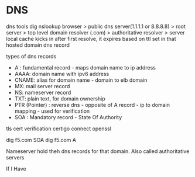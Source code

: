 DNS
===

dns tools
dig
nslookup
browser > public dns server(1.1.1.1 or 8.8.8.8) > root server > top level domain resolver (.com) > authoritative resolver > server
local cache kicks in after first resolve, it  expires based on ttl set in that  hosted domain dns record

types of dns records
- A : fundamental record - maps domain name to ip address
- AAAA: domain name with ipv6 address
- CNAME: alias for domain name - domain to elb domain
- MX: mail server record
- NS: nameserver record
- TXT: plain text, for domain ownership
- PTR (Pointer) : reverse dns - opposite of A record - ip to domain mapping - used for verification
- SOA : Mandatory record - State Of Authority

tls cert verification
certigo connect
openssl

dig f5.com SOA
dig f5.com A

Nameserver hold theh dns records for that domain. Also called authoritative servers

If I Have  